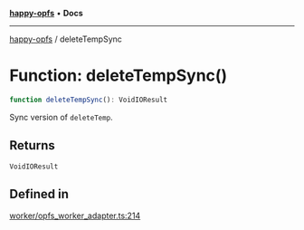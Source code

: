 [**happy-opfs**](../README.md) • **Docs**

***

[happy-opfs](../README.md) / deleteTempSync

# Function: deleteTempSync()

```ts
function deleteTempSync(): VoidIOResult
```

Sync version of `deleteTemp`.

## Returns

`VoidIOResult`

## Defined in

[worker/opfs\_worker\_adapter.ts:214](https://github.com/JiangJie/happy-opfs/blob/a6314c4612c605f77895adcb9d6d91abcaafaa7d/src/worker/opfs_worker_adapter.ts#L214)
